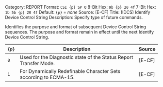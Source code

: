 Category: REPORT
Format: `CSI {p} SP O`
8-Bit Hex: `9b {p} 20 4f`
7-Bit Hex: `1b 5b {p} 20 4f`
Default: `{p}` = *none*
Source: [E-CF]
Title: (IDCS) Identify Device Control String
Description: Specify type of future commands.

Identifies the purpose and format of subsequent Device Control String sequences. The purpose and format remain in effect until the next Identify Device Control String.

| `{p}` | Description                                                       | Source |
|-------|-------------------------------------------------------------------|--------|
| `0`   | Used for the Diagnostic state of the Status Report Transfer Mode. | [E-CF] |
| `1`   | For Dynamically Redefinable Character Sets according to ECMA-15.  | [E-CF] |
